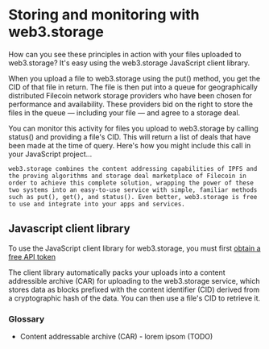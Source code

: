 # Storing and monitoring with web3.storage
  
How can you see these principles in action with your files uploaded to web3.storage? It's easy using the web3.storage JavaScript client library.

When you upload a file to web3.storage using the put() method, you get the CID of that file in return. The file is then put into a queue for geographically distributed Filecoin network storage providers who have been chosen for performance and availability. These providers bid on the right to store the files in the queue — including your file — and agree to a storage deal.

You can monitor this activity for files you upload to web3.storage by calling status() and providing a file's CID. This will return a list of deals that have been made at the time of query. Here's how you might include this call in your JavaScript project...

```web3.storage combines the content addressing capabilities of IPFS and the proving algorithms and storage deal marketplace of Filecoin in order to achieve this complete solution, wrapping the power of these two systems into an easy-to-use service with simple, familiar methods such as put(), get(), and status(). Even better, web3.storage is free to use and integrate into your apps and services.```

## Javascript client library

To use the JavaScript client library for web3.storage, you must first [obtain a free API token](https://web3.storage/docs/how-tos/generate-api-token)

The client library automatically packs your uploads into a content addressible archive (CAR) for uploading to the web3.storage service, which stores data as blocks prefixed with the content identifier (CID) derived from a cryptographic hash of the data. You can then use a file's CID to retrieve it.

### Glossary

* Content addressable archive (CAR) - lorem ipsom (TODO)

